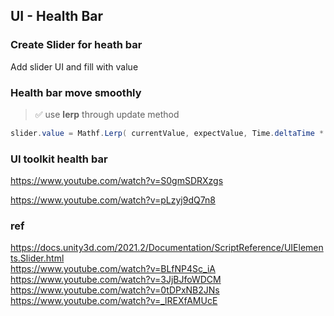 ## UI - Health Bar

### Create Slider for heath bar

Add slider UI and fill with value

### **Health bar move smoothly**
> ✅ use **lerp** through update method

```cs
slider.value = Mathf.Lerp( currentValue, expectValue, Time.deltaTime * speed )
```

### UI toolkit health bar
https://www.youtube.com/watch?v=S0gmSDRXzgs

https://www.youtube.com/watch?v=pLzyj9dQ7n8

### ref 
https://docs.unity3d.com/2021.2/Documentation/ScriptReference/UIElements.Slider.html \
https://www.youtube.com/watch?v=BLfNP4Sc_iA \
https://www.youtube.com/watch?v=3JjBJfoWDCM \
https://www.youtube.com/watch?v=0tDPxNB2JNs \
https://www.youtube.com/watch?v=_lREXfAMUcE

